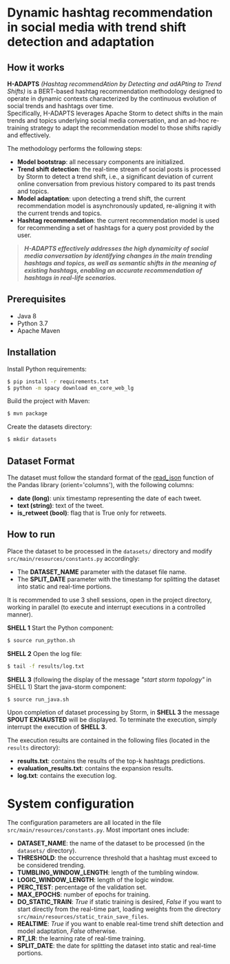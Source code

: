 # Dynamic hashtag recommendation in social media with trend shift detection and adaptation

## How it works
**H-ADAPTS** *(Hashtag recommendAtion by Detecting and adAPting to Trend Shifts)* is a BERT-based hashtag recommendation methodology designed to operate in dynamic contexts characterized by the continuous evolution of social trends and hashtags over time.
</br>Specifically, H-ADAPTS leverages Apache Storm to detect shifts in the main trends and topics underlying social media conversation, and an ad-hoc re-training strategy to adapt the recommendation model to those shifts rapidly and effectively.

The methodology performs the following steps:
- **Model bootstrap**: all necessary components are initialized.
- **Trend shift detection**: the real-time stream of social posts is processed by Storm to detect a trend shift, i.e., a significant deviation of current online conversation from previous history compared to its past trends and topics.
- **Model adaptation**: upon detecting a trend shift, the current recommendation model is asynchronously updated, re-aligning it with the current trends and topics.
- **Hashtag recommendation**: the current recommendation model is used for recommending a set of hashtags for a query post provided by the user.

> ***H-ADAPTS effectively addresses the high dynamicity of social media conversation by identifying changes in the main trending hashtags and topics, as well as semantic shifts in the meaning of existing hashtags, enabling an accurate recommendation of hashtags in real-life scenarios.***

## Prerequisites
- Java 8
- Python 3.7
- Apache Maven

## Installation
Install Python requirements:
```bash
$ pip install -r requirements.txt
$ python -m spacy download en_core_web_lg
```
Build the project with Maven:
```bash
$ mvn package
```
Create the datasets directory:
```bash
$ mkdir datasets
```

## Dataset Format
The dataset must follow the standard format of the [read_json](https://pandas.pydata.org/pandas-docs/version/1.1.3/reference/api/pandas.read_json.html) function of the Pandas library (orient='columns'), with the following columns:
- **date (long)**: unix timestamp representing the date of each tweet.
- **text (string)**: text of the tweet.
- **is_retweet (bool)**: flag that is True only for retweets.

## How to run
Place the dataset to be processed in the ```datasets/``` directory and modify ```src/main/resources/constants.py``` accordingly:
- The **DATASET_NAME** parameter with the dataset file name.
- The **SPLIT_DATE** parameter with the timestamp for splitting the dataset into static and real-time portions.

It is recommended to use 3 shell sessions, open in the project directory, working in parallel (to execute and interrupt executions in a controlled manner).

**SHELL 1**
Start the Python component:
```bash
$ source run_python.sh
```

**SHELL 2**
Open the log file:
```bash
$ tail -f results/log.txt
```

**SHELL 3** (following the display of the message *"start storm topology"* in SHELL 1)
Start the java-storm component:
```bash
$ source run_java.sh
```

Upon completion of dataset processing by Storm, in **SHELL 3** the message **SPOUT EXHAUSTED** will be displayed.
To terminate the execution, simply interrupt the execution of **SHELL 3**.

The execution results are contained in the following files (located in the ```results``` directory):
- **results.txt**: contains the results of the top-k hashtags predictions.
- **evaluation_results.txt**: contains the expansion results.
- **log.txt**: contains the execution log.

# System configuration
The configuration parameters are all located in the file ```src/main/resources/constants.py```. Most important ones include:
- **DATASET_NAME**: the name of the dataset to be processed (in the ```datasets/``` directory).
- **THRESHOLD**: the occurrence threshold that a hashtag must exceed to be considered trending.
- **TUMBLING_WINDOW_LENGTH**: length of the tumbling window.
- **LOGIC_WINDOW_LENGTH**: length of the logic window.
- **PERC_TEST**: percentage of the validation set.
- **MAX_EPOCHS**: number of epochs for training.
- **DO_STATIC_TRAIN**: *True* if static training is desired, *False* if you want to start directly from the real-time part, loading weights from the directory ```src/main/resources/static_train_save_files```.
- **REALTIME**: *True* if you want to enable real-time trend shift detection and model adaptation, *False* otherwise.
- **RT_LR**: the learning rate of real-time training.
- **SPLIT_DATE**: the date for splitting the dataset into static and real-time portions.
